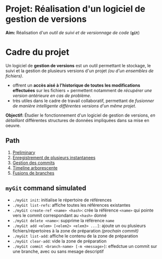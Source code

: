 # Projet: Réalisation d'un logiciel de gestion de versions
**Aim:** Réalisation d'un *outil de suivi et de versionnage de code* (**`git`**)

# Cadre du projet
Un logiciel de **gestion de versions** est un outil permettant le stockage, le suivi et la gestion de plusieurs versions d'un projet *(ou d'un ensembles de fichiers)*. 
- offrent un **accès aisé à l'historique de toutes les modifications effectuées** sur les fichiers + permettent notamment de *récupérer une version antérieure en cas de problème*. 
- très utiles dans le cadre de travail collaboratif, permettant de *fusionner de manière intelligente différentes versions d'un même projet*. 

**Objectif:** Étudier le fonctionnement d'un logiciel de gestion de versions, *en détaillant* différentes structures de données impliquées dans sa mise en oeuvre. 
## Path
1. [Preliminary](desc/preliminary.md)
2. [Enregistrement de plusieurs instantanees](desc/multi_instant.md)
3. [Gestion des commits](desc/commit.md)
4. [Timeline arborescente](desc/timeline.md)
5. [Fusions de branches](desc/branch-fusion.md)

## `myGit` command simulated
- `./myGit init`: initialise le répertoire de références
- `./myGit list-refs`: affiche toutes les références existantes
- `./myGit create-ref <name> <hash>`: crée la référence `<name>` qui pointe vers le commit correspondant au `<hash>` donné
- `./myGit delete <name>`: supprime la référence `name`
- `./myGit add <elem> [<elem2> <elem3> ...]`: ajoute un ou plusieurs fichiers/répertoires à la zone de préparation *(prochain commit)*
- `./myGit list-add`: affiche le contenu de la zone de préparation
- `./myGit clear-add`: vide la zone de préparation
- `./myGit commit <branch-name> [-m <message>]`: effedctue un commit sur une branche, avec ou sans mesage descriptif